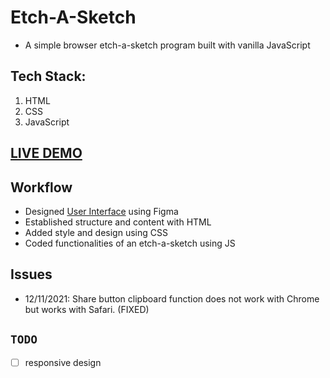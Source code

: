 # Etch-A-Sketch

- A simple browser etch-a-sketch program built with vanilla JavaScript

## Tech Stack:

  1. HTML
  2. CSS
  3. JavaScript

[**LIVE DEMO**](https://flaviaouyang.github.io/etch-a-sketch/)
---

## Workflow

- Designed [User Interface](img/UI.png) using Figma
- Established structure and content with HTML
- Added style and design using CSS
- Coded functionalities of an etch-a-sketch using JS

## Issues

- 12/11/2021: Share button clipboard function does not work with Chrome but works with Safari. (FIXED)

## `TODO`

- [ ] responsive design
